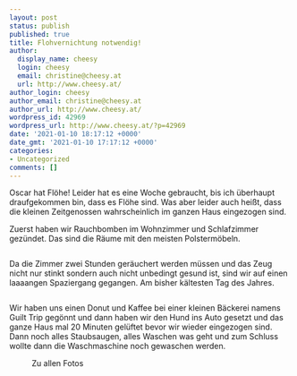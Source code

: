 ```yaml
---
layout: post
status: publish
published: true
title: Flohvernichtung notwendig!
author:
  display_name: cheesy
  login: cheesy
  email: christine@cheesy.at
  url: http://www.cheesy.at/
author_login: cheesy
author_email: christine@cheesy.at
author_url: http://www.cheesy.at/
wordpress_id: 42969
wordpress_url: http://www.cheesy.at/?p=42969
date: '2021-01-10 18:17:12 +0000'
date_gmt: '2021-01-10 17:17:12 +0000'
categories:
- Uncategorized
comments: []
---
```

<!-- wp:paragraph -->
Oscar hat Flöhe! Leider hat es eine Woche gebraucht, bis ich überhaupt draufgekommen bin, dass es Flöhe sind. Was aber leider auch heißt, dass die kleinen Zeitgenossen wahrscheinlich im ganzen Haus eingezogen sind.
<!-- /wp:paragraph -->
<!-- wp:paragraph -->
Zuerst haben wir Rauchbomben im Wohnzimmer und Schlafzimmer gezündet. Das sind die Räume mit den meisten Polstermöbeln.
<!-- /wp:paragraph -->
<!-- wp:image {"id":42956} -->
<figure class="wp-block-image"><img src="{% link _fotos/leben-in-belfast/2021/flohvernichtung/Flohvernichtung-001.jpg %}" alt="" class="wp-image-42956"></figure>
<!-- /wp:image -->
<!-- wp:paragraph -->
Da die Zimmer zwei Stunden geräuchert werden müssen und das Zeug nicht nur stinkt sondern auch nicht unbedingt gesund ist, sind wir auf einen laaaangen Spaziergang gegangen. Am bisher kältesten Tag des Jahres.
<!-- /wp:paragraph -->
<!-- wp:image {"id":42960} -->
<figure class="wp-block-image"><img src="{% link _passets/2021-01-10-flohvernichtung-notwendig/Flohvernichtung-005.jpg %}" alt="" class="wp-image-42960"></figure>
<!-- /wp:image -->
<!-- wp:paragraph -->
Wir haben uns einen Donut und Kaffee bei einer kleinen Bäckerei namens Guilt Trip gegönnt und dann haben wir den Hund ins Auto gesetzt und das ganze Haus mal 20 Minuten gelüftet bevor wir wieder eingezogen sind.
<!-- /wp:paragraph -->
<!-- wp:paragraph -->
Dann noch alles Staubsaugen, alles Waschen was geht und zum Schluss wollte dann die Waschmaschine noch gewaschen werden.
<!-- /wp:paragraph -->
<!-- wp:image {"id":42964,"linkDestination":"custom"} -->
<figure class="wp-block-image"><a href="{% link _fotos/leben-in-belfast/2021/flohvernichtung/index.md %}"><img src="{% link _fotos/leben-in-belfast/2021/flohvernichtung/Flohvernichtung-009.jpg %}" alt="" class="wp-image-42964"></a><br>
<figcaption>Zu allen Fotos</figcaption>
</figure>
<!-- /wp:image -->
